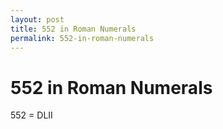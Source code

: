 ```yaml
---
layout: post
title: 552 in Roman Numerals
permalink: 552-in-roman-numerals
---
```


# 552 in Roman Numerals

552 = DLII
